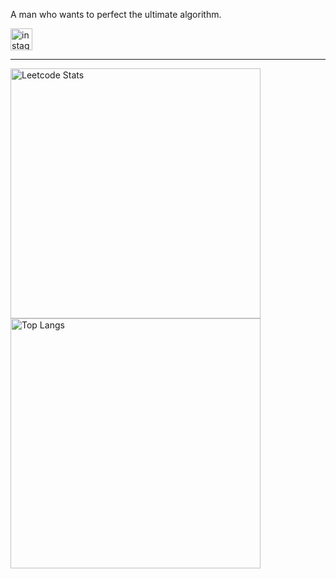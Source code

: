 A man who wants to perfect the ultimate algorithm.
<div align="left">
  <a href="https://www.instagram.com/monsangter_invest" target="_blank">
  <img src="https://img.shields.io/static/v1?message=Instagram&logo=instagram&label=&color=E4405F&logoColor=white&labelColor=&style=for-the-badge" height="35" alt="instagram logo"  />
  </a>
</div>

---
<img src="https://leetcard.jacoblin.cool/PaulBae?theme=dark&font=Pacifico%20Brush&ext=activity" alt="Leetcode Stats" width="400">
<img src="https://github-readme-stats.vercel.app/api/top-langs/?username=kokoavailable&layout=compact" alt="Top Langs" width="400">
